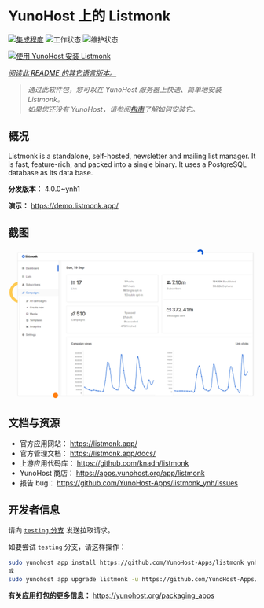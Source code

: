 <!--
注意：此 README 由 <https://github.com/YunoHost/apps/tree/master/tools/readme_generator> 自动生成
请勿手动编辑。
-->

# YunoHost 上的 Listmonk

[![集成程度](https://dash.yunohost.org/integration/listmonk.svg)](https://ci-apps.yunohost.org/ci/apps/listmonk/) ![工作状态](https://ci-apps.yunohost.org/ci/badges/listmonk.status.svg) ![维护状态](https://ci-apps.yunohost.org/ci/badges/listmonk.maintain.svg)

[![使用 YunoHost 安装 Listmonk](https://install-app.yunohost.org/install-with-yunohost.svg)](https://install-app.yunohost.org/?app=listmonk)

*[阅读此 README 的其它语言版本。](./ALL_README.md)*

> *通过此软件包，您可以在 YunoHost 服务器上快速、简单地安装 Listmonk。*  
> *如果您还没有 YunoHost，请参阅[指南](https://yunohost.org/install)了解如何安装它。*

## 概况

Listmonk is a standalone, self-hosted, newsletter and mailing list manager. It is fast, feature-rich, and packed into a single binary. It uses a PostgreSQL database as its data base.


**分发版本：** 4.0.0~ynh1

**演示：** <https://demo.listmonk.app/>

## 截图

![Listmonk 的截图](./doc/screenshots/screenshot.png)

## 文档与资源

- 官方应用网站： <https://listmonk.app/>
- 官方管理文档： <https://listmonk.app/docs/>
- 上游应用代码库： <https://github.com/knadh/listmonk>
- YunoHost 商店： <https://apps.yunohost.org/app/listmonk>
- 报告 bug： <https://github.com/YunoHost-Apps/listmonk_ynh/issues>

## 开发者信息

请向 [`testing` 分支](https://github.com/YunoHost-Apps/listmonk_ynh/tree/testing) 发送拉取请求。

如要尝试 `testing` 分支，请这样操作：

```bash
sudo yunohost app install https://github.com/YunoHost-Apps/listmonk_ynh/tree/testing --debug
或
sudo yunohost app upgrade listmonk -u https://github.com/YunoHost-Apps/listmonk_ynh/tree/testing --debug
```

**有关应用打包的更多信息：** <https://yunohost.org/packaging_apps>
